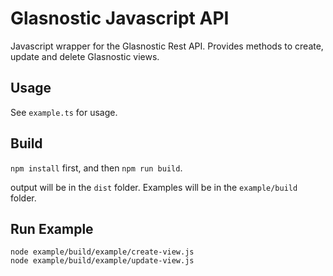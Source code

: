 Glasnostic Javascript API
=========================

Javascript wrapper for the Glasnostic Rest API. Provides
methods to create, update and delete Glasnostic views.

Usage
-----

See `example.ts` for usage.

Build
-----

`npm install` first, and then `npm run build`.

output will be in the `dist` folder. Examples will be in the `example/build`
folder.

Run Example
-----------

```
node example/build/example/create-view.js
node example/build/example/update-view.js
```
